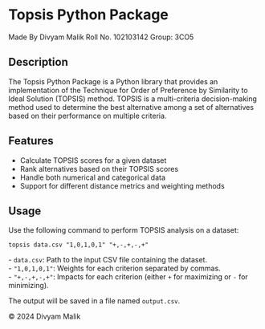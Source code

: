 # Topsis Python Package

Made By
Divyam Malik
Roll No. 102103142
Group: 3CO5

## Description

The Topsis Python Package is a Python library that provides an implementation of the Technique for Order of Preference by Similarity to Ideal Solution (TOPSIS) method. TOPSIS is a multi-criteria decision-making method used to determine the best alternative among a set of alternatives based on their performance on multiple criteria.

## Features

- Calculate TOPSIS scores for a given dataset
- Rank alternatives based on their TOPSIS scores
- Handle both numerical and categorical data
- Support for different distance metrics and weighting methods

<h2 id="usage">Usage</h2>

<p>
    Use the following command to perform TOPSIS analysis on a dataset:
</p>

<code>topsis data.csv "1,0,1,0,1" "+,-,+,-,+"</code>

<p>
    - <code>data.csv</code>: Path to the input CSV file containing the dataset.<br>
    - <code>"1,0,1,0,1"</code>: Weights for each criterion separated by commas.<br>
    - <code>"+,-,+,-,+"</code>: Impacts for each criterion (either <code>+</code> for maximizing or <code>-</code> for minimizing).
</p>

<p>
    The output will be saved in a file named <code>output.csv</code>.
</p>

© 2024 Divyam Malik

